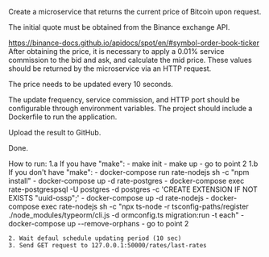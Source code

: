 Create a microservice that returns the current price of Bitcoin upon request.

The initial quote must be obtained from the Binance exchange API.

https://binance-docs.github.io/apidocs/spot/en/#symbol-order-book-ticker
After obtaining the price, it is necessary to apply a 0.01% service commission to the bid and ask, and calculate the mid price. These values should be returned by the microservice via an HTTP request.

The price needs to be updated every 10 seconds.

The update frequency, service commission, and HTTP port should be configurable through environment variables. The project should include a Dockerfile to run the application.

Upload the result to GitHub.

Done.

How to run:
    1.a If you have "make":
        - make init
        - make up
        - go to point 2
    1.b If you don't have "make":
        - docker-compose run rate-nodejs sh -c "npm install"
        - docker-compose up -d rate-postgres
	    - docker-compose exec rate-postgrespsql -U postgres -d postgres -c 'CREATE EXTENSION IF NOT EXISTS "uuid-ossp";'
	    - docker-compose up -d rate-nodejs
	    - docker-compose exec rate-nodejs sh -c "npx ts-node -r tsconfig-paths/register ./node_modules/typeorm/cli.js -d ormconfig.ts migration:run -t each"
        - docker-compose up --remove-orphans
        - go to point 2
    
    2. Wait defaul schedule updating period (10 sec)
    3. Send GET request to 127.0.0.1:50000/rates/last-rates